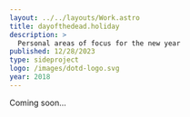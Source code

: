 ```yaml
---
layout: ../../layouts/Work.astro
title: dayofthedead.holiday
description: >
  Personal areas of focus for the new year
published: 12/28/2023
type: sideproject
logo: /images/dotd-logo.svg
year: 2018
---
```


Coming soon...